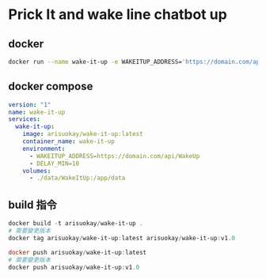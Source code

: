 # Prick It and wake line chatbot up

## docker

```bash
docker run --name wake-it-up -e WAKEITUP_ADDRESS='https://domain.com/api/WakeUp' -e DELAY_MIN='10' -v /host/dir:/app/data arisuokay/wake-it-up:latest
```

## docker compose

```yml
version: "1"
name: wake-it-up
services:
  wake-it-up:
    image: arisuokay/wake-it-up:latest
    container_name: wake-it-up
    environment:
      - WAKEITUP_ADDRESS=https://domain.com/api/WakeUp
      - DELAY_MIN=10
    volumes:
      - ./data/WakeItUp:/app/data
```

## build 指令

```ps1
docker build -t arisuokay/wake-it-up .
# 需要變更版本
docker tag arisuokay/wake-it-up:latest arisuokay/wake-it-up:v1.0

docker push arisuokay/wake-it-up:latest
# 需要變更版本
docker push arisuokay/wake-it-up:v1.0

```
